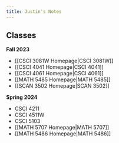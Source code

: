 ```yaml
---
title: Justin's Notes
---
```

## Classes
**Fall 2023**
- [[CSCI 3081W Homepage|CSCI 3081W]]
- [[CSCI 4041 Homepage|CSCI 4041]]
- [[CSCI 4061 Homepage|CSCI 4061]]
- [[MATH 5485 Homepage|MATH 5485]]
- [[SCAN 3502 Homepage|SCAN 3502]]

**Spring 2024**
- CSCI 4211
- CSCI 4511W
- CSCI 5103
- [[MATH 5707 Homepage|MATH 5707]]
- [[MATH 5486 Homepage|MATH 5486]]

#####